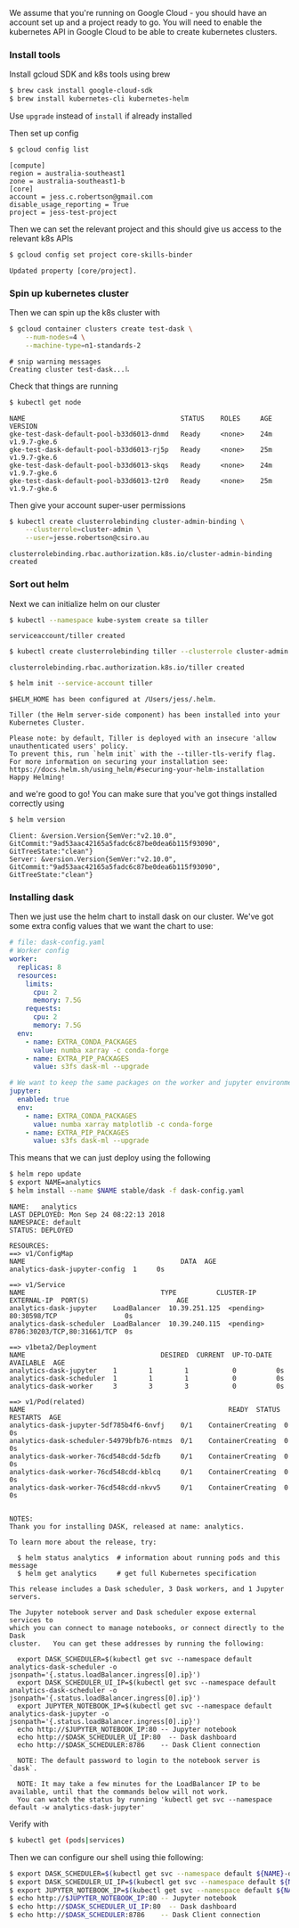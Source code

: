 We assume that you're running on Google Cloud - you should have an account set up and a project ready to go. You will need to enable the kubernetes API in Google Cloud to be able to create kubernetes clusters.

### Install tools

Install gcloud SDK and k8s tools using brew

```bash
$ brew cask install google-cloud-sdk
$ brew install kubernetes-cli kubernetes-helm
```

Use `upgrade` instead of `install` if already installed

Then set up config

```bash
$ gcloud config list
```
```
[compute]
region = australia-southeast1
zone = australia-southeast1-b
[core]
account = jess.c.robertson@gmail.com
disable_usage_reporting = True
project = jess-test-project
```

Then we can set the relevant project and this should give us access to the relevant k8s APIs

```bash
$ gcloud config set project core-skills-binder
```
```
Updated property [core/project].
```

### Spin up kubernetes cluster

Then we can spin up the k8s cluster with

```bash
$ gcloud container clusters create test-dask \
	--num-nodes=4 \
	--machine-type=n1-standards-2
```

```
# snip warning messages
Creating cluster test-dask...⠧
```

Check that things are running

```bash
$ kubectl get node
```
```
NAME                                       STATUS    ROLES     AGE       VERSION
gke-test-dask-default-pool-b33d6013-dnmd   Ready     <none>    24m       v1.9.7-gke.6
gke-test-dask-default-pool-b33d6013-rj5p   Ready     <none>    25m       v1.9.7-gke.6
gke-test-dask-default-pool-b33d6013-skqs   Ready     <none>    24m       v1.9.7-gke.6
gke-test-dask-default-pool-b33d6013-t2r0   Ready     <none>    25m       v1.9.7-gke.6
```

Then give your account super-user permissions
```bash
$ kubectl create clusterrolebinding cluster-admin-binding \
    --clusterrole=cluster-admin \
    --user=jesse.robertson@csiro.au
```
```
clusterrolebinding.rbac.authorization.k8s.io/cluster-admin-binding created
```

### Sort out helm

Next we can initialize helm on our cluster

```bash
$ kubectl --namespace kube-system create sa tiller
```
```
serviceaccount/tiller created
```
```bash
$ kubectl create clusterrolebinding tiller --clusterrole cluster-admin --serviceaccount=kube-system:tiller
```
```
clusterrolebinding.rbac.authorization.k8s.io/tiller created
```
```bash
$ helm init --service-account tiller
```
```
$HELM_HOME has been configured at /Users/jess/.helm.

Tiller (the Helm server-side component) has been installed into your Kubernetes Cluster.

Please note: by default, Tiller is deployed with an insecure 'allow unauthenticated users' policy.
To prevent this, run `helm init` with the --tiller-tls-verify flag.
For more information on securing your installation see: https://docs.helm.sh/using_helm/#securing-your-helm-installation
Happy Helming!
```

and we're good to go! You can make sure that you've got things installed correctly using 

```bash
$ helm version
```
```
Client: &version.Version{SemVer:"v2.10.0", GitCommit:"9ad53aac42165a5fadc6c87be0dea6b115f93090", GitTreeState:"clean"}
Server: &version.Version{SemVer:"v2.10.0", GitCommit:"9ad53aac42165a5fadc6c87be0dea6b115f93090", GitTreeState:"clean"}
```

### Installing dask

Then we just use the helm chart to install dask on our cluster. We've got some extra config values that we want the chart to use:

```yaml
# file: dask-config.yaml
# Worker config
worker:
  replicas: 8
  resources:
    limits:
      cpu: 2
      memory: 7.5G
    requests:
      cpu: 2
      memory: 7.5G
  env:
    - name: EXTRA_CONDA_PACKAGES
      value: numba xarray -c conda-forge
    - name: EXTRA_PIP_PACKAGES
      value: s3fs dask-ml --upgrade

# We want to keep the same packages on the worker and jupyter environments
jupyter:
  enabled: true
  env:
    - name: EXTRA_CONDA_PACKAGES
      value: numba xarray matplotlib -c conda-forge
    - name: EXTRA_PIP_PACKAGES
      value: s3fs dask-ml --upgrade
```

This means that we can just deploy using the following

```bash
$ helm repo update
$ export NAME=analytics
$ helm install --name $NAME stable/dask -f dask-config.yaml
```
```
NAME:   analytics
LAST DEPLOYED: Mon Sep 24 08:22:13 2018
NAMESPACE: default
STATUS: DEPLOYED

RESOURCES:
==> v1/ConfigMap
NAME                                       DATA  AGE
analytics-dask-jupyter-config  1     0s

==> v1/Service
NAME                                  TYPE          CLUSTER-IP     EXTERNAL-IP  PORT(S)                      AGE
analytics-dask-jupyter    LoadBalancer  10.39.251.125  <pending>    80:30598/TCP                 0s
analytics-dask-scheduler  LoadBalancer  10.39.240.115  <pending>    8786:30203/TCP,80:31661/TCP  0s

==> v1beta2/Deployment
NAME                                  DESIRED  CURRENT  UP-TO-DATE  AVAILABLE  AGE
analytics-dask-jupyter    1        1        1           0          0s
analytics-dask-scheduler  1        1        1           0          0s
analytics-dask-worker     3        3        3           0          0s

==> v1/Pod(related)
NAME                                                   READY  STATUS             RESTARTS  AGE
analytics-dask-jupyter-5df785b4f6-6nvfj    0/1    ContainerCreating  0         0s
analytics-dask-scheduler-54979bfb76-ntmzs  0/1    ContainerCreating  0         0s
analytics-dask-worker-76cd548cdd-5dzfb     0/1    ContainerCreating  0         0s
analytics-dask-worker-76cd548cdd-kblcq     0/1    ContainerCreating  0         0s
analytics-dask-worker-76cd548cdd-nkvv5     0/1    ContainerCreating  0         0s


NOTES:
Thank you for installing DASK, released at name: analytics.

To learn more about the release, try:

  $ helm status analytics  # information about running pods and this message
  $ helm get analytics     # get full Kubernetes specification

This release includes a Dask scheduler, 3 Dask workers, and 1 Jupyter servers.

The Jupyter notebook server and Dask scheduler expose external services to
which you can connect to manage notebooks, or connect directly to the Dask
cluster.   You can get these addresses by running the following:

  export DASK_SCHEDULER=$(kubectl get svc --namespace default analytics-dask-scheduler -o jsonpath='{.status.loadBalancer.ingress[0].ip}')
  export DASK_SCHEDULER_UI_IP=$(kubectl get svc --namespace default analytics-dask-scheduler -o jsonpath='{.status.loadBalancer.ingress[0].ip}')
  export JUPYTER_NOTEBOOK_IP=$(kubectl get svc --namespace default analytics-dask-jupyter -o jsonpath='{.status.loadBalancer.ingress[0].ip}')
  echo http://$JUPYTER_NOTEBOOK_IP:80 -- Jupyter notebook
  echo http://$DASK_SCHEDULER_UI_IP:80  -- Dask dashboard
  echo http://$DASK_SCHEDULER:8786    -- Dask Client connection

  NOTE: The default password to login to the notebook server is `dask`.

  NOTE: It may take a few minutes for the LoadBalancer IP to be available, until that the commands below will not work.
  You can watch the status by running 'kubectl get svc --namespace default -w analytics-dask-jupyter'
```

 Verify with

 ```bash
 $ kubectl get (pods|services)
 ```

Then we can configure our shell using thie following:

```bash
$ export DASK_SCHEDULER=$(kubectl get svc --namespace default ${NAME}-dask-scheduler -o jsonpath='{.status.loadBalancer.ingress[0].ip}')
$ export DASK_SCHEDULER_UI_IP=$(kubectl get svc --namespace default ${NAME}-dask-scheduler -o jsonpath='{.status.loadBalancer.ingress[0].ip}')
$ export JUPYTER_NOTEBOOK_IP=$(kubectl get svc --namespace default ${NAME}-dask-jupyter -o jsonpath='{.status.loadBalancer.ingress[0].ip}')
$ echo http://$JUPYTER_NOTEBOOK_IP:80 -- Jupyter notebook
$ echo http://$DASK_SCHEDULER_UI_IP:80  -- Dask dashboard
$ echo http://$DASK_SCHEDULER:8786    -- Dask Client connection
```

